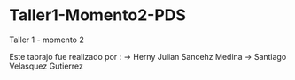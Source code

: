 # Taller1-Momento2-PDS
Taller 1 - momento 2 

Este tabrajo fue realizado por :
-> Herny Julian Sancehz Medina
-> Santiago Velasquez Gutierrez
